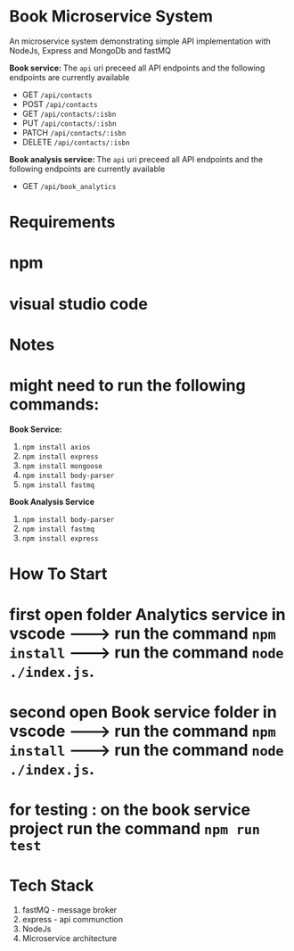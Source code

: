 # Book Microservice System

An microservice system demonstrating simple API implementation with NodeJs, Express and MongoDb and fastMQ


<b> Book service: </b>
The `api` uri preceed all API endpoints and the following endpoints are currently available
* GET `/api/contacts`
* POST `/api/contacts`
* GET `/api/contacts/:isbn`
* PUT `/api/contacts/:isbn`
* PATCH `/api/contacts/:isbn`
* DELETE `/api/contacts/:isbn`


<b> Book analysis service: </b>
The `api` uri preceed all API endpoints and the following endpoints are currently available
* GET `/api/book_analytics`

Requirements
===============
# npm 
# visual studio code


Notes
===============
# might need to run the following commands:
<b> Book Service:</b>
1. `npm install axios`
2. `npm install express`
3. `npm install mongoose`
4. `npm install body-parser`
5. `npm install fastmq`

<b> Book Analysis Service</b>
1. `npm install body-parser`
2. `npm install fastmq`
3. `npm install express`

How To Start
===============
# first open folder Analytics service in vscode  ---> run the command `npm install` --->  run the command `node ./index.js`.
# second open Book service folder in vscode  ---> run the command `npm install` ---> run the command `node ./index.js`.

# for testing : on the book service project run the command `npm run test`



Tech Stack
===============
1. fastMQ  - message broker
2. express - api communction
3. NodeJs
4. Microservice architecture
